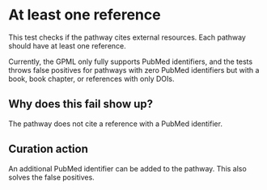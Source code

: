 # At least one reference

This test checks if the pathway cites external resources. Each pathway
should have at least one reference.

Currently, the GPML only fully supports PubMed identifiers, and the tests
throws false positives for pathways with zero PubMed identifiers but with
a book, book chapter, or references with only DOIs.

## Why does this fail show up?

The pathway does not cite a reference with a PubMed identifier.

## Curation action

An additional PubMed identifier can be added to the pathway. This also
solves the false positives.

